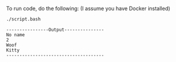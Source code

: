To run code, do the following: (I assume you have Docker installed)
```bash
./script.bash
```

```
----------------Output---------------
No name
2
Woof
Kitty
-------------------------------------
```
